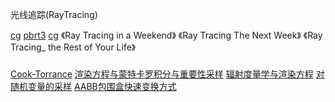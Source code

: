 光线追踪(RayTracing)

[cg](https://www.blurredcode.com/categories/cg/)
[pbrt3](https://pbr-book.org/3ed-2018/contents)
[cg](https://www.scratchapixel.com/)
《Ray Tracing in a Weekend》
《Ray Tracing The Next Week》
《Ray Tracing_ the Rest of Your Life》

###
[Cook-Torrance](https://www.blurredcode.com/2021/05/dec701b2/#%e8%8f%b2%e6%b6%85%e5%b0%94%e5%8f%8d%e5%b0%84%e9%a1%b9)
[渲染方程与蒙特卡罗积分与重要性采样](https://www.blurredcode.com/2021/03/a49ec510/)
[辐射度量学与渲染方程](https://www.blurredcode.com/2020/05/%E8%BE%90%E5%B0%84%E5%BA%A6%E9%87%8F%E5%AD%A6%E4%B8%8E%E6%B8%B2%E6%9F%93%E6%96%B9%E7%A8%8B/)
[对随机变量的采样](https://www.blurredcode.com/2020/05/%E5%AF%B9%E9%9A%8F%E6%9C%BA%E5%8F%98%E9%87%8F%E7%9A%84%E9%87%87%E6%A0%B7/)
[AABB包围盒快速变换方式](https://www.blurredcode.com/2020/03/aabb%E5%8C%85%E5%9B%B4%E7%9B%92%E5%BF%AB%E9%80%9F%E5%8F%98%E6%8D%A2%E6%96%B9%E5%BC%8F/)
